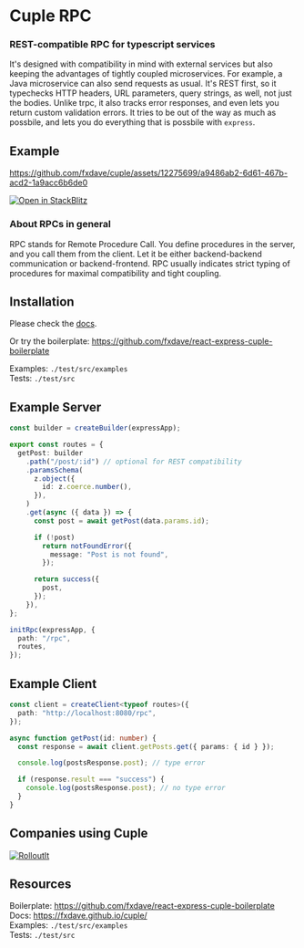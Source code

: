 # Cuple RPC

### REST-compatible RPC for typescript services

It's designed with compatibility in mind with external services but also keeping the advantages of tightly coupled microservices. For example, a Java microservice can also send requests as usual. It's REST first, so it typechecks HTTP headers, URL parameters, query strings, as well, not just the bodies. Unlike trpc, it also tracks error responses, and even lets you return custom validation errors. It tries to be out of the way as much as possbile, and lets you do everything that is possbile with `express`.

## Example

https://github.com/fxdave/cuple/assets/12275699/a9486ab2-6d61-467b-acd2-1a9acc6b6de0

[![Open in StackBlitz](https://developer.stackblitz.com/img/open_in_stackblitz.svg)](https://stackblitz.com/~/github.com/fxdave/react-express-cuple-boilerplate/tree/stackblitz?file=backend/src/index.ts)

### About RPCs in general

RPC stands for Remote Procedure Call. You define procedures in the server, and you call them from the client.
Let it be either backend-backend communication or backend-frontend.
RPC usually indicates strict typing of procedures for maximal compatibility and tight coupling.

## Installation

Please check the [docs](https://fxdave.github.io/cuple/).

Or try the boilerplate: https://github.com/fxdave/react-express-cuple-boilerplate

Examples: `./test/src/examples`  
Tests: `./test/src`

## Example Server

```ts
const builder = createBuilder(expressApp);

export const routes = {
  getPost: builder
    .path("/post/:id") // optional for REST compatibility
    .paramsSchema(
      z.object({
        id: z.coerce.number(),
      }),
    )
    .get(async ({ data }) => {
      const post = await getPost(data.params.id);

      if (!post)
        return notFoundError({
          message: "Post is not found",
        });

      return success({
        post,
      });
    }),
};

initRpc(expressApp, {
  path: "/rpc",
  routes,
});
```

## Example Client

```ts
const client = createClient<typeof routes>({
  path: "http://localhost:8080/rpc",
});

async function getPost(id: number) {
  const response = await client.getPosts.get({ params: { id } });

  console.log(postsResponse.post); // type error

  if (response.result === "success") {
    console.log(postsResponse.post); // no type error
  }
}
```

## Companies using Cuple

[![RolloutIt](https://github.com/fxdave/cuple/assets/12275699/72f9ce50-ffe1-46a2-b317-183dfe0467d0)](https://rolloutit.net/)

## Resources

Boilerplate: https://github.com/fxdave/react-express-cuple-boilerplate  
Docs: https://fxdave.github.io/cuple/  
Examples: `./test/src/examples`  
Tests: `./test/src`
